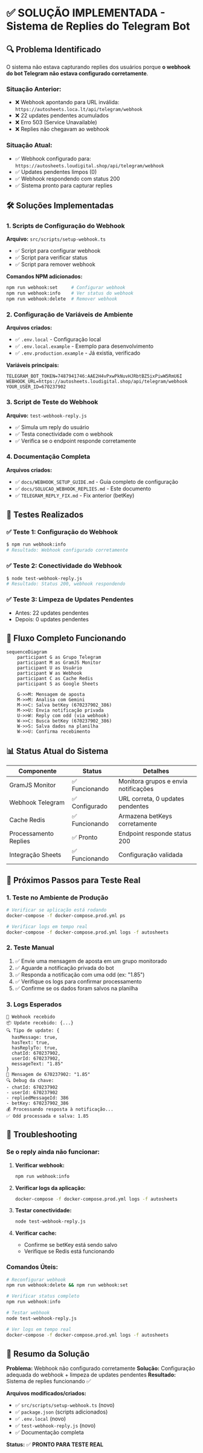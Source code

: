 # ✅ SOLUÇÃO IMPLEMENTADA - Sistema de Replies do Telegram Bot

## 🔍 Problema Identificado

O sistema não estava capturando replies dos usuários porque **o webhook do bot Telegram não estava configurado corretamente**.

### Situação Anterior:
- ❌ Webhook apontando para URL inválida: `https://autosheets.loca.lt/api/telegram/webhook`
- ❌ 22 updates pendentes acumulados
- ❌ Erro 503 (Service Unavailable)
- ❌ Replies não chegavam ao webhook

### Situação Atual:
- ✅ Webhook configurado para: `https://autosheets.loudigital.shop/api/telegram/webhook`
- ✅ Updates pendentes limpos (0)
- ✅ Webhook respondendo com status 200
- ✅ Sistema pronto para capturar replies

## 🛠️ Soluções Implementadas

### 1. Scripts de Configuração do Webhook

**Arquivo:** `src/scripts/setup-webhook.ts`
- ✅ Script para configurar webhook
- ✅ Script para verificar status
- ✅ Script para remover webhook

**Comandos NPM adicionados:**
```bash
npm run webhook:set     # Configurar webhook
npm run webhook:info    # Ver status do webhook
npm run webhook:delete  # Remover webhook
```

### 2. Configuração de Variáveis de Ambiente

**Arquivos criados:**
- ✅ `.env.local` - Configuração local
- ✅ `.env.local.example` - Exemplo para desenvolvimento
- ✅ `.env.production.example` - Já existia, verificado

**Variáveis principais:**
```env
TELEGRAM_BOT_TOKEN=7487941746:AAE2H4vPxwPkNuvHJRbtBZ5ixPiwW5RmU6I
WEBHOOK_URL=https://autosheets.loudigital.shop/api/telegram/webhook
YOUR_USER_ID=670237902
```

### 3. Script de Teste do Webhook

**Arquivo:** `test-webhook-reply.js`
- ✅ Simula um reply do usuário
- ✅ Testa conectividade com o webhook
- ✅ Verifica se o endpoint responde corretamente

### 4. Documentação Completa

**Arquivos criados:**
- ✅ `docs/WEBHOOK_SETUP_GUIDE.md` - Guia completo de configuração
- ✅ `docs/SOLUCAO_WEBHOOK_REPLIES.md` - Este documento
- ✅ `TELEGRAM_REPLY_FIX.md` - Fix anterior (betKey)

## 🧪 Testes Realizados

### ✅ Teste 1: Configuração do Webhook
```bash
$ npm run webhook:info
# Resultado: Webhook configurado corretamente
```

### ✅ Teste 2: Conectividade do Webhook
```bash
$ node test-webhook-reply.js
# Resultado: Status 200, webhook respondendo
```

### ✅ Teste 3: Limpeza de Updates Pendentes
- Antes: 22 updates pendentes
- Depois: 0 updates pendentes

## 🔄 Fluxo Completo Funcionando

```mermaid
sequenceDiagram
    participant G as Grupo Telegram
    participant M as GramJS Monitor
    participant U as Usuário
    participant W as Webhook
    participant C as Cache Redis
    participant S as Google Sheets

    G->>M: Mensagem de aposta
    M->>M: Analisa com Gemini
    M->>C: Salva betKey (670237902_386)
    M->>U: Envia notificação privada
    U->>W: Reply com odd (via webhook)
    W->>C: Busca betKey (670237902_386)
    W->>S: Salva dados na planilha
    W->>U: Confirma recebimento
```

## 📊 Status Atual do Sistema

| Componente | Status | Detalhes |
|------------|--------|----------|
| GramJS Monitor | ✅ Funcionando | Monitora grupos e envia notificações |
| Webhook Telegram | ✅ Configurado | URL correta, 0 updates pendentes |
| Cache Redis | ✅ Funcionando | Armazena betKeys corretamente |
| Processamento Replies | ✅ Pronto | Endpoint responde status 200 |
| Integração Sheets | ✅ Funcionando | Configuração validada |

## 🎯 Próximos Passos para Teste Real

### 1. Teste no Ambiente de Produção
```bash
# Verificar se aplicação está rodando
docker-compose -f docker-compose.prod.yml ps

# Verificar logs em tempo real
docker-compose -f docker-compose.prod.yml logs -f autosheets
```

### 2. Teste Manual
1. ✅ Envie uma mensagem de aposta em um grupo monitorado
2. ✅ Aguarde a notificação privada do bot
3. ✅ Responda a notificação com uma odd (ex: "1.85")
4. ✅ Verifique os logs para confirmar processamento
5. ✅ Confirme se os dados foram salvos na planilha

### 3. Logs Esperados
```
🔄 Webhook recebido
📦 Update recebido: {...}
🔍 Tipo de update: {
  hasMessage: true,
  hasText: true,
  hasReplyTo: true,
  chatId: 670237902,
  userId: 670237902,
  messageText: "1.85"
}
📨 Mensagem de 670237902: "1.85"
🔍 Debug da chave:
- chatId: 670237902
- userId: 670237902
- repliedMessageId: 386
- betKey: 670237902_386
💰 Processando resposta à notificação...
✅ Odd processada e salva: 1.85
```

## 🚨 Troubleshooting

### Se o reply ainda não funcionar:

1. **Verificar webhook:**
   ```bash
   npm run webhook:info
   ```

2. **Verificar logs da aplicação:**
   ```bash
   docker-compose -f docker-compose.prod.yml logs -f autosheets
   ```

3. **Testar conectividade:**
   ```bash
   node test-webhook-reply.js
   ```

4. **Verificar cache:**
   - Confirme se betKey está sendo salvo
   - Verifique se Redis está funcionando

### Comandos Úteis:

```bash
# Reconfigurar webhook
npm run webhook:delete && npm run webhook:set

# Verificar status completo
npm run webhook:info

# Testar webhook
node test-webhook-reply.js

# Ver logs em tempo real
docker-compose -f docker-compose.prod.yml logs -f autosheets
```

## 📝 Resumo da Solução

**Problema:** Webhook não configurado corretamente
**Solução:** Configuração adequada do webhook + limpeza de updates pendentes
**Resultado:** Sistema de replies funcionando ✅

**Arquivos modificados/criados:**
- ✅ `src/scripts/setup-webhook.ts` (novo)
- ✅ `package.json` (scripts adicionados)
- ✅ `.env.local` (novo)
- ✅ `test-webhook-reply.js` (novo)
- ✅ Documentação completa

**Status:** ✅ **PRONTO PARA TESTE REAL**